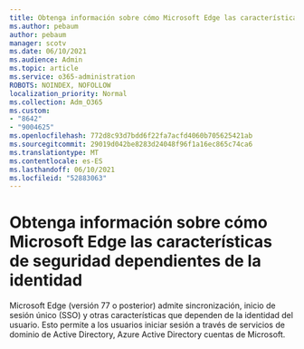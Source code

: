 ```yaml
---
title: Obtenga información sobre cómo Microsoft Edge las características de seguridad dependientes de la identidad
ms.author: pebaum
author: pebaum
manager: scotv
ms.date: 06/10/2021
ms.audience: Admin
ms.topic: article
ms.service: o365-administration
ROBOTS: NOINDEX, NOFOLLOW
localization_priority: Normal
ms.collection: Adm_O365
ms.custom:
- "8642"
- "9004625"
ms.openlocfilehash: 772d8c93d7bdd6f22fa7acfd4060b705625421ab
ms.sourcegitcommit: 29019d042be8283d24048f96f1a16ec865c74ca6
ms.translationtype: MT
ms.contentlocale: es-ES
ms.lasthandoff: 06/10/2021
ms.locfileid: "52883063"
---
```

# <a name="learn-how-microsoft-edge-supports-identity-dependent-security-features"></a>Obtenga información sobre cómo Microsoft Edge las características de seguridad dependientes de la identidad

Microsoft Edge (versión 77 o posterior) admite sincronización, inicio de sesión único (SSO) y otras características que dependen de la identidad del usuario. Esto permite a los usuarios iniciar sesión a través de servicios de dominio de Active Directory, Azure Active Directory cuentas de Microsoft.

